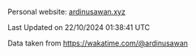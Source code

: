 Personal website: [ardinusawan.xyz](https://ardinusawan.xyz)

<!--START_SECTION:waka-->

 Last Updated on 22/10/2024 01:38:41 UTC
<!--END_SECTION:waka-->
Data taken from https://wakatime.com/@ardinusawan
